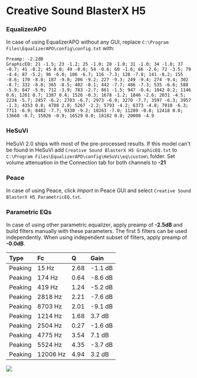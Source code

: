 # Creative Sound BlasterX H5

### EqualizerAPO
In case of using EqualizerAPO without any GUI, replace `C:\Program Files\EqualizerAPO\config\config.txt`
with:
```
Preamp: -2.2dB
GraphicEQ: 21 -1.5; 23 -1.2; 25 -1.0; 28 -1.0; 31 -1.0; 34 -1.0; 37 -0.7; 41 -0.2; 45 0.0; 49 -0.0; 54 -0.6; 60 -1.6; 66 -2.6; 72 -3.5; 79 -4.4; 87 -5.2; 96 -6.0; 106 -6.7; 116 -7.3; 128 -7.8; 141 -8.2; 155 -8.6; 170 -8.8; 187 -9.0; 206 -9.2; 227 -9.3; 249 -9.4; 274 -9.4; 302 -8.7; 332 -8.8; 365 -8.5; 402 -8.1; 442 -7.7; 486 -7.3; 535 -6.6; 588 -5.9; 647 -5.0; 712 -3.9; 783 -2.7; 861 -1.5; 947 -0.4; 1042 0.2; 1146 0.6; 1261 0.7; 1387 0.4; 1526 -0.3; 1678 -1.2; 1846 -2.6; 2031 -4.5; 2234 -5.7; 2457 -6.2; 2703 -6.7; 2973 -6.9; 3270 -7.7; 3597 -6.3; 3957 -1.3; 4353 0.8; 4788 2.0; 5267 -2.2; 5793 -4.2; 6373 -4.8; 7010 -6.3; 7711 -6.9; 8482 -7.7; 9330 -9.2; 10263 -7.0; 11289 -0.8; 12418 0.0; 13660 -0.7; 15026 -0.9; 16529 0.0; 18182 0.0; 20000 -4.9
```

### HeSuVi
HeSuVi 2.0 ships with most of the pre-processed results. If this model can't be found in HeSuVi add
`Creative Sound BlasterX H5 GraphicEQ.txt` to `C:\Program Files\EqualizerAPO\config\HeSuVi\eq\custom\` folder.
Set volume attenuation in the Connection tab for both channels to **-21**

### Peace
In case of using Peace, click *Import* in Peace GUI and select `Creative Sound BlasterX H5 ParametricEQ.txt`.

### Parametric EQs
In case of using other parametric equalizer, apply preamp of **-2.5dB** and build filters manually
with these parameters. The first 5 filters can be used independently.
When using independent subset of filters, apply preamp of **-0.0dB**.

| Type    | Fc       |    Q | Gain    |
|:--------|:---------|:-----|:--------|
| Peaking | 15 Hz    | 2.68 | -1.1 dB |
| Peaking | 174 Hz   | 0.64 | -8.6 dB |
| Peaking | 419 Hz   | 1.24 | -5.2 dB |
| Peaking | 2818 Hz  | 2.21 | -7.6 dB |
| Peaking | 8703 Hz  | 2.01 | -9.1 dB |
| Peaking | 1214 Hz  | 1.68 | 3.7 dB  |
| Peaking | 2504 Hz  | 0.27 | -1.6 dB |
| Peaking | 4775 Hz  | 3.54 | 7.1 dB  |
| Peaking | 5524 Hz  | 4.35 | -3.7 dB |
| Peaking | 12006 Hz | 4.94 | 3.2 dB  |

![](https://raw.githubusercontent.com/jaakkopasanen/AutoEq/master/results/rtings/rtings/Creative%20Sound%20BlasterX%20H5/Creative%20Sound%20BlasterX%20H5.png)